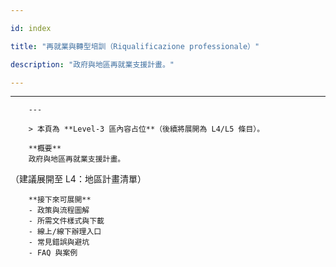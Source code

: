 ---
id: index
title: "再就業與轉型培訓（Riqualificazione professionale）"
description: "政府與地區再就業支援計畫。"
---

---
        ---

        > 本頁為 **Level‑3 區內容占位**（後續將展開為 L4/L5 條目）。

        **概要**
        政府與地區再就業支援計畫。
（建議展開至 L4：地區計畫清單）

        **接下來可展開**
        - 政策與流程圖解
        - 所需文件樣式與下載
        - 線上/線下辦理入口
        - 常見錯誤與避坑
        - FAQ 與案例
